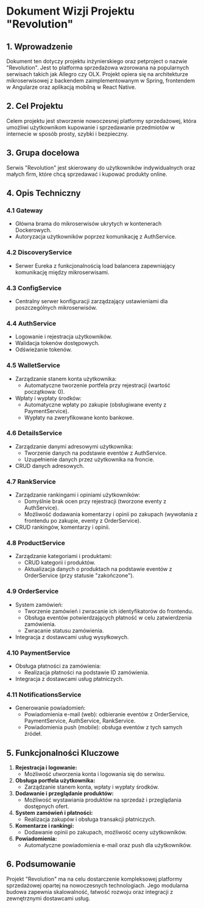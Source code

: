 # Dokument Wizji Projektu "Revolution"

## 1. Wprowadzenie
Dokument ten dotyczy projektu inżynierskiego oraz petproject o nazwie "Revolution". Jest to platforma sprzedażowa wzorowana na popularnych serwisach takich jak Allegro czy OLX. Projekt opiera się na architekturze mikroserwisowej z backendem zaimplementowanym w Spring, frontendem w Angularze oraz aplikacją mobilną w React Native.

## 2. Cel Projektu
Celem projektu jest stworzenie nowoczesnej platformy sprzedażowej, która umożliwi użytkownikom kupowanie i sprzedawanie przedmiotów w internecie w sposób prosty, szybki i bezpieczny.

## 3. Grupa docelowa
Serwis "Revolution" jest skierowany do użytkowników indywidualnych oraz małych firm, które chcą sprzedawać i kupować produkty online.

## 4. Opis Techniczny
### 4.1 Gateway
- Główna brama do mikroserwisów ukrytych w kontenerach Dockerowych.
- Autoryzacja użytkowników poprzez komunikację z AuthService.

### 4.2 DiscoveryService
- Serwer Eureka z funkcjonalnością load balancera zapewniający komunikację między mikroserwisami.

### 4.3 ConfigService
- Centralny serwer konfiguracji zarządzający ustawieniami dla poszczególnych mikroserwisów.

### 4.4 AuthService
- Logowanie i rejestracja użytkowników.
- Walidacja tokenów dostępowych.
- Odświeżanie tokenów.

### 4.5 WalletService
- Zarządzanie stanem konta użytkownika:
    - Automatyczne tworzenie portfela przy rejestracji (wartość początkowa: 0).
- Wpłaty i wypłaty środków:
    - Automatyczne wpłaty po zakupie (obsługiwane eventy z PaymentService).
    - Wypłaty na zweryfikowane konto bankowe.

### 4.6 DetailsService
- Zarządzanie danymi adresowymi użytkownika:
    - Tworzenie danych na podstawie eventów z AuthService.
    - Uzupełnienie danych przez użytkownika na froncie.
- CRUD danych adresowych.

### 4.7 RankService
- Zarządzanie rankingami i opiniami użytkowników:
    - Domyślnie brak ocen przy rejestracji (tworzone eventy z AuthService).
    - Możliwość dodawania komentarzy i opinii po zakupach (wywołania z frontendu po zakupie, eventy z OrderService).
- CRUD rankingów, komentarzy i opinii.

### 4.8 ProductService
- Zarządzanie kategoriami i produktami:
    - CRUD kategorii i produktów.
    - Aktualizacja danych o produktach na podstawie eventów z OrderService (przy statusie "zakończone").

### 4.9 OrderService
- System zamówień:
    - Tworzenie zamówień i zwracanie ich identyfikatorów do frontendu.
    - Obsługa eventów potwierdzających płatność w celu zatwierdzenia zamówienia.
    - Zwracanie statusu zamówienia.
- Integracja z dostawcami usług wysyłkowych.

### 4.10 PaymentService
- Obsługa płatności za zamówienia:
    - Realizacja płatności na podstawie ID zamówienia.
- Integracja z dostawcami usług płatniczych.

### 4.11 NotificationsService
- Generowanie powiadomień:
    - Powiadomienia e-mail (web): odbieranie eventów z OrderService, PaymentService, AuthService, RankService.
    - Powiadomienia push (mobile): obsługa eventów z tych samych źródeł.

## 5. Funkcjonalności Kluczowe
1. **Rejestracja i logowanie:**
    - Możliwość utworzenia konta i logowania się do serwisu.
2. **Obsługa portfela użytkownika:**
    - Zarządzanie stanem konta, wpłaty i wypłaty środków.
3. **Dodawanie i przeglądanie produktów:**
    - Możliwość wystawiania produktów na sprzedaż i przeglądania dostępnych ofert.
4. **System zamówień i płatności:**
    - Realizacja zakupów i obsługa transakcji płatniczych.
5. **Komentarze i rankingi:**
    - Dodawanie opinii po zakupach, możliwość oceny użytkowników.
6. **Powiadomienia:**
    - Automatyczne powiadomienia e-mail oraz push dla użytkowników.

## 6. Podsumowanie
Projekt "Revolution" ma na celu dostarczenie kompleksowej platformy sprzedażowej opartej na nowoczesnych technologiach. Jego modularna budowa zapewnia skalowalność, łatwość rozwoju oraz integracji z zewnętrznymi dostawcami usług.

